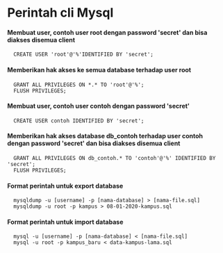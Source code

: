 # Perintah cli Mysql

#### Membuat user, contoh user root dengan password 'secret' dan bisa diakses disemua client
```mysql
  CREATE USER 'root'@'%'IDENTIFIED BY 'secret';
```

#### Memberikan hak akses ke semua database terhadap user root
```mysql
  GRANT ALL PRIVILEGES ON *.* TO 'root'@'%';
  FLUSH PRIVILEGES;
```

#### Membuat user, contoh user contoh dengan password 'secret'
```mysql
  CREATE USER contoh IDENTIFIED BY 'secret';
```

#### Memberikan hak akses database db_contoh terhadap user contoh dengan password 'secret' dan bisa diakses disemua client
```mysql
  GRANT ALL PRIVILEGES ON db_contoh.* TO 'contoh'@'%' IDENTIFIED BY 'secret';
  FLUSH PRIVILEGES;
```

#### Format perintah untuk export database
```mysql
  mysqldump -u [username] -p [nama-database] > [nama-file.sql]
  mysqldump -u root -p kampus > 08-01-2020-kampus.sql
```

#### Format perintah untuk import database
```mysql
  mysql -u [username] -p [nama-database] < [nama-file.sql]
  mysql -u root -p kampus_baru < data-kampus-lama.sql
```
